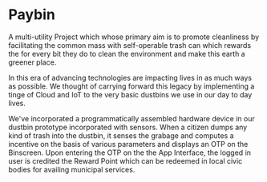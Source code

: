 # Paybin
A multi-utility Project which whose primary aim is to promote cleanliness by facilitating the common mass with self-operable trash can which rewards the for every bit they do to clean the environment and make this earth a greener place.

In this era of advancing technologies are impacting lives in as much ways as possible. We thought of carrying forward this legacy by implementing a tinge of Cloud and IoT to the very basic dustbins we use in our day to day lives.

We've incorporated a programmatically assembled hardware device in our dustbin prototype incorporated with sensors. When a citizen dumps any kind of trash into the dustbin, it senses the grabage and computes a incentive on the basis of various parameters and displays an OTP on the Binscreen.
Upon entering the OTP on the the App Interface, the logged in user is credited the Reward Point which can be redeemed in local civic bodies for availing municipal services.
